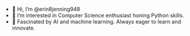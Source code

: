 - 👋 Hi, I’m @erin8jenning948
- 👀 I’m interested in Computer Science enthusiast honing Python skills.
- 🌱 Fascinated by AI and machine learning. Always eager to learn and innovate.
